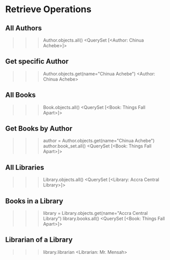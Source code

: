 # Retrieve Operations

## All Authors
>>> Author.objects.all()
<QuerySet [<Author: Chinua Achebe>]>

## Get specific Author
>>> Author.objects.get(name="Chinua Achebe")
<Author: Chinua Achebe>

## All Books
>>> Book.objects.all()
<QuerySet [<Book: Things Fall Apart>]>

## Get Books by Author
>>> author = Author.objects.get(name="Chinua Achebe")
>>> author.book_set.all()
<QuerySet [<Book: Things Fall Apart>]>

## All Libraries
>>> Library.objects.all()
<QuerySet [<Library: Accra Central Library>]>

## Books in a Library
>>> library = Library.objects.get(name="Accra Central Library")
>>> library.books.all()
<QuerySet [<Book: Things Fall Apart>]>

## Librarian of a Library
>>> library.librarian
<Librarian: Mr. Mensah>

